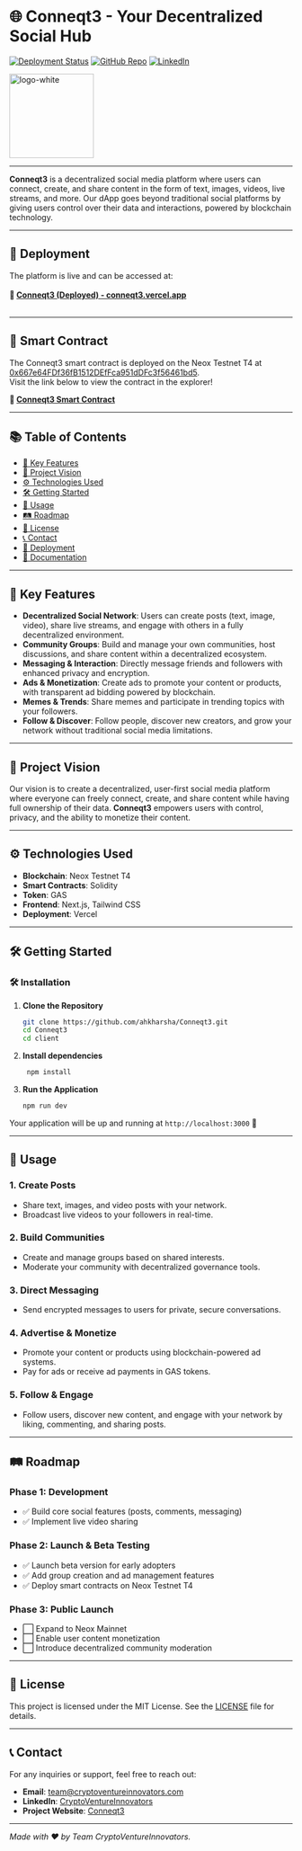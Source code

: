 # 🌐 **Conneqt3** - Your Decentralized Social Hub

[![Deployment Status](https://img.shields.io/badge/Deployment-Live-brightgreen)](https://conneqt3.vercel.app/)
[![GitHub Repo](https://img.shields.io/badge/GitHub-Repository-blue)](https://github.com/ahkharsha/Conneqt3)
[![LinkedIn](https://img.shields.io/badge/Connect-LinkedIn-blue)](https://www.linkedin.com/in/harsha-kumar-a-271a76203/)

<img src="https://github.com/user-attachments/assets/0b6cfe1c-0649-4085-aed3-d601f4370877" alt="logo-white" width="150"/>


---

**Conneqt3** is a decentralized social media platform where users can connect, create, and share content in the form of text, images, videos, live streams, and more. Our dApp goes beyond traditional social platforms by giving users control over their data and interactions, powered by blockchain technology.

---

## 🚀 **Deployment**

The platform is live and can be accessed at:  
<br>**🔗 [Conneqt3 (Deployed) - conneqt3.vercel.app](https://conneqt3.vercel.app/)**<br><br>

---

## 📜 **Smart Contract**

The Conneqt3 smart contract is deployed on the Neox Testnet T4 at [0x667e64FDf36fB1512DEfFca951dDFc3f56461bd5](https://xt4scan.ngd.network/address/0x667e64FDf36fB1512DEfFca951dDFc3f56461bd5).  
Visit the link below to view the contract in the explorer!

**🔗 [Conneqt3 Smart Contract](https://xt4scan.ngd.network/address/0x667e64FDf36fB1512DEfFca951dDFc3f56461bd5)**

---

## 📚 **Table of Contents**

- [🌟 Key Features](#-key-features)
- [🎯 Project Vision](#-project-vision)
- [⚙️ Technologies Used](#️-technologies-used)
- [🛠 Getting Started](#-getting-started)
- [📖 Usage](#-usage)
- [🛤 Roadmap](#-roadmap)
- [📜 License](#-license)
- [📞 Contact](#-contact)
- [🚀 Deployment](#-deployment)
- [📄 Documentation](#-documentation)

---

## 🌟 **Key Features**

- **Decentralized Social Network**: Users can create posts (text, image, video), share live streams, and engage with others in a fully decentralized environment.
- **Community Groups**: Build and manage your own communities, host discussions, and share content within a decentralized ecosystem.
- **Messaging & Interaction**: Directly message friends and followers with enhanced privacy and encryption.
- **Ads & Monetization**: Create ads to promote your content or products, with transparent ad bidding powered by blockchain.
- **Memes & Trends**: Share memes and participate in trending topics with your followers.
- **Follow & Discover**: Follow people, discover new creators, and grow your network without traditional social media limitations.

---

## 🎯 **Project Vision**

Our vision is to create a decentralized, user-first social media platform where everyone can freely connect, create, and share content while having full ownership of their data. **Conneqt3** empowers users with control, privacy, and the ability to monetize their content.

---

## ⚙️ **Technologies Used**

- **Blockchain**: Neox Testnet T4
- **Smart Contracts**: Solidity
- **Token**: GAS
- **Frontend**: Next.js, Tailwind CSS
- **Deployment**: Vercel

---

## 🛠 **Getting Started**

### 🛠️ **Installation**

1. **Clone the Repository**
    ```bash
    git clone https://github.com/ahkharsha/Conneqt3.git
    cd Conneqt3
    cd client
    ```

2. **Install dependencies**
   ```bash
    npm install
    ```

3. **Run the Application**
    ```bash
    npm run dev
    ```

Your application will be up and running at `http://localhost:3000` 🚀

---

## 📖 **Usage**

### **1. Create Posts**

- Share text, images, and video posts with your network.
- Broadcast live videos to your followers in real-time.

### **2. Build Communities**

- Create and manage groups based on shared interests.
- Moderate your community with decentralized governance tools.

### **3. Direct Messaging**

- Send encrypted messages to users for private, secure conversations.

### **4. Advertise & Monetize**

- Promote your content or products using blockchain-powered ad systems.
- Pay for ads or receive ad payments in GAS tokens.

### **5. Follow & Engage**

- Follow users, discover new content, and engage with your network by liking, commenting, and sharing posts.

---

## 🛤 **Roadmap**

### **Phase 1: Development**

- ✅ Build core social features (posts, comments, messaging)
- ✅ Implement live video sharing

### **Phase 2: Launch & Beta Testing**

- ✅ Launch beta version for early adopters
- ✅ Add group creation and ad management features
- ✅ Deploy smart contracts on Neox Testnet T4

### **Phase 3: Public Launch**

- ⬜ Expand to Neox Mainnet
- ⬜ Enable user content monetization
- ⬜ Introduce decentralized community moderation

---

## 📜 **License**

This project is licensed under the MIT License. See the [LICENSE](https://github.com/CryptoVentureInnovators/Conneqt3/blob/main/LICENSE) file for details.

---

## 📞 **Contact**

For any inquiries or support, feel free to reach out:

- **Email**: [team@cryptoventureinnovators.com](mailto:team@cryptoventureinnovators.com)
- **LinkedIn**: [CryptoVentureInnovators](https://www.linkedin.com/in/cryptoventureinnovators/)
- **Project Website**: [Conneqt3](https://conneqt3.vercel.app/)

---

*Made with ❤️ by Team CryptoVentureInnovators.*
